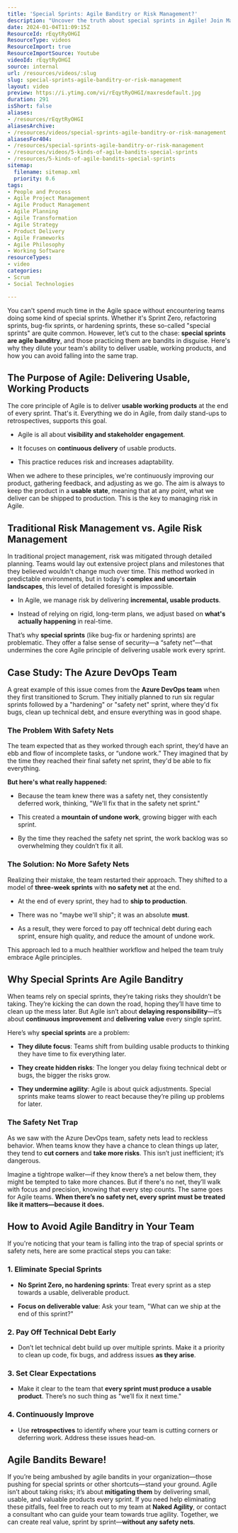 ```yaml
---
title: 'Special Sprints: Agile Banditry or Risk Management?'
description: "Uncover the truth about special sprints in Agile! Join Martin as he reveals their pitfalls and impact on product delivery. \U0001F680\U0001F50D #Agile #SpecialSprints"
date: 2024-01-04T11:09:15Z
ResourceId: rEqytRyOHGI
ResourceType: videos
ResourceImport: true
ResourceImportSource: Youtube
videoId: rEqytRyOHGI
source: internal
url: /resources/videos/:slug
slug: special-sprints-agile-banditry-or-risk-management
layout: video
preview: https://i.ytimg.com/vi/rEqytRyOHGI/maxresdefault.jpg
duration: 291
isShort: false
aliases:
- /resources/rEqytRyOHGI
aliasesArchive:
- /resources/videos/special-sprints-agile-banditry-or-risk-management
aliasesFor404:
- /resources/special-sprints-agile-banditry-or-risk-management
- /resources/videos/5-kinds-of-agile-bandits-special-sprints
- /resources/5-kinds-of-agile-bandits-special-sprints
sitemap:
  filename: sitemap.xml
  priority: 0.6
tags:
- People and Process
- Agile Project Management
- Agile Product Management
- Agile Planning
- Agile Transformation
- Agile Strategy
- Product Delivery
- Agile Frameworks
- Agile Philosophy
- Working Software
resourceTypes:
- video
categories:
- Scrum
- Social Technologies

---
```

You can't spend much time in the Agile space without encountering teams doing some kind of special sprints. Whether it's Sprint Zero, refactoring sprints, bug-fix sprints, or hardening sprints, these so-called "special sprints" are quite common. However, let’s cut to the chase: **special sprints are agile banditry**, and those practicing them are bandits in disguise. Here's why they dilute your team's ability to deliver usable, working products, and how you can avoid falling into the same trap.

## **The Purpose of Agile: Delivering Usable, Working Products**

The core principle of Agile is to deliver **usable working products** at the end of every sprint. That's it. Everything we do in Agile, from daily stand-ups to retrospectives, supports this goal.

- Agile is all about **visibility and stakeholder engagement**.

- It focuses on **continuous delivery** of usable products.

- This practice reduces risk and increases adaptability.

When we adhere to these principles, we're continuously improving our product, gathering feedback, and adjusting as we go. The aim is always to keep the product in a **usable state**, meaning that at any point, what we deliver can be shipped to production. This is the key to managing risk in Agile.

## **Traditional Risk Management vs. Agile Risk Management**

In traditional project management, risk was mitigated through detailed planning. Teams would lay out extensive project plans and milestones that they believed wouldn't change much over time. This method worked in predictable environments, but in today's **complex and uncertain landscapes**, this level of detailed foresight is impossible.

- In Agile, we manage risk by delivering **incremental, usable products**.

- Instead of relying on rigid, long-term plans, we adjust based on **what's actually happening** in real-time.

That’s why **special sprints** (like bug-fix or hardening sprints) are problematic. They offer a false sense of security—a “safety net”—that undermines the core Agile principle of delivering usable work every sprint.

## **Case Study: The Azure DevOps Team**

A great example of this issue comes from the **Azure DevOps team** when they first transitioned to Scrum. They initially planned to run six regular sprints followed by a "hardening" or "safety net" sprint, where they'd fix bugs, clean up technical debt, and ensure everything was in good shape.

### **The Problem With Safety Nets**

The team expected that as they worked through each sprint, they’d have an ebb and flow of incomplete tasks, or “undone work.” They imagined that by the time they reached their final safety net sprint, they'd be able to fix everything.

**But here's what really happened:**

- Because the team knew there was a safety net, they consistently deferred work, thinking, "We'll fix that in the safety net sprint."

- This created a **mountain of undone work**, growing bigger with each sprint.

- By the time they reached the safety net sprint, the work backlog was so overwhelming they couldn’t fix it all.

### **The Solution: No More Safety Nets**

Realizing their mistake, the team restarted their approach. They shifted to a model of **three-week sprints** with **no safety net** at the end.

- At the end of every sprint, they had to **ship to production**.

- There was no "maybe we'll ship"; it was an absolute **must**.

- As a result, they were forced to pay off technical debt during each sprint, ensure high quality, and reduce the amount of undone work.

This approach led to a much healthier workflow and helped the team truly embrace Agile principles.

## **Why Special Sprints Are Agile Banditry**

When teams rely on special sprints, they’re taking risks they shouldn’t be taking. They’re kicking the can down the road, hoping they’ll have time to clean up the mess later. But Agile isn’t about **delaying responsibility**—it’s about **continuous improvement** and **delivering value** every single sprint.

Here’s why **special sprints** are a problem:

- **They dilute focus**: Teams shift from building usable products to thinking they have time to fix everything later.

- **They create hidden risks**: The longer you delay fixing technical debt or bugs, the bigger the risks grow.

- **They undermine agility**: Agile is about quick adjustments. Special sprints make teams slower to react because they’re piling up problems for later.

### **The Safety Net Trap**

As we saw with the Azure DevOps team, safety nets lead to reckless behavior. When teams know they have a chance to clean things up later, they tend to **cut corners** and **take more risks**. This isn’t just inefficient; it’s dangerous.

Imagine a tightrope walker—if they know there’s a net below them, they might be tempted to take more chances. But if there's no net, they’ll walk with focus and precision, knowing that every step counts. The same goes for Agile teams. **When there’s no safety net, every sprint must be treated like it matters—because it does.**

## **How to Avoid Agile Banditry in Your Team**

If you're noticing that your team is falling into the trap of special sprints or safety nets, here are some practical steps you can take:

### **1\. Eliminate Special Sprints**

- **No Sprint Zero, no hardening sprints**: Treat every sprint as a step towards a usable, deliverable product.

- **Focus on deliverable value**: Ask your team, "What can we ship at the end of this sprint?"

### **2\. Pay Off Technical Debt Early**

- Don’t let technical debt build up over multiple sprints. Make it a priority to clean up code, fix bugs, and address issues **as they arise**.

### **3\. Set Clear Expectations**

- Make it clear to the team that **every sprint must produce a usable product**. There’s no such thing as "we’ll fix it next time."

### **4\. Continuously Improve**

- Use **retrospectives** to identify where your team is cutting corners or deferring work. Address these issues head-on.

## **Agile Bandits Beware!**

If you’re being ambushed by agile bandits in your organization—those pushing for special sprints or other shortcuts—stand your ground. Agile isn’t about taking risks; it’s about **mitigating them** by delivering small, usable, and valuable products every sprint. If you need help eliminating these pitfalls, feel free to reach out to my team at **Naked Agility**, or contact a consultant who can guide your team towards true agility. Together, we can create real value, sprint by sprint—**without any safety nets**.
